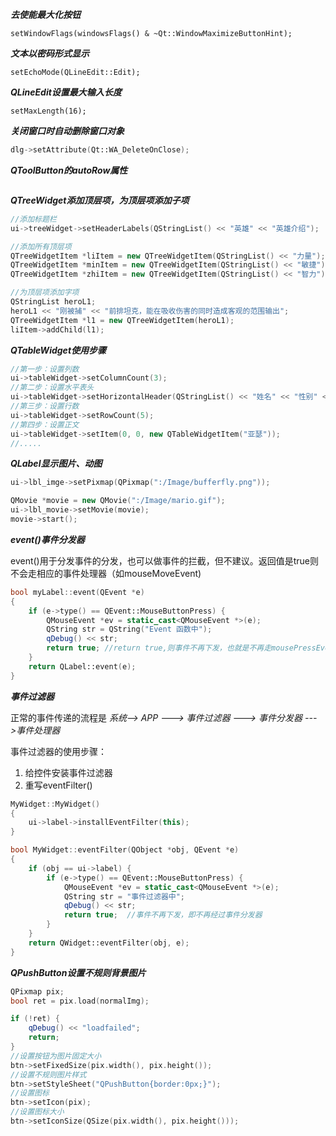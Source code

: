 ***去使能最大化按钮***

```
setWindowFlags(windowsFlags() & ~Qt::WindowMaximizeButtonHint);
```



***文本以密码形式显示***

```
setEchoMode(QLineEdit::Edit);
```



***QLineEdit设置最大输入长度***

```
setMaxLength(16);
```



***关闭窗口时自动删除窗口对象***

```c++
dlg->setAttribute(Qt::WA_DeleteOnClose);
```



***QToolButton的autoRow属性***

```c++

```



***QTreeWidget添加顶层项，为顶层项添加子项***

```c++
//添加标题栏
ui->treeWidget->setHeaderLabels(QStringList() << "英雄" << "英雄介绍");

//添加所有顶层项
QTreeWidgetItem *liItem = new QTreeWidgetItem(QStringList() << "力量");
QTreeWidgetItem *minItem = new QTreeWidgetItem(QStringList() << "敏捷");
QTreeWidgetItem *zhiItem = new QTreeWidgetItem(QStringList() << "智力");

//为顶层项添加字项
QStringList heroL1;
heroL1 << "刚被捕" << "前排坦克，能在吸收伤害的同时造成客观的范围输出";
QTreeWidgetItem *l1 = new QTreeWidgetItem(heroL1);
liItem->addChild(l1);
```



***QTableWidget使用步骤***

```c++
//第一步：设置列数
ui->tableWidget->setColumnCount(3);
//第二步：设置水平表头
ui->tableWidget->setHorizontalHeader(QStringList() << "姓名" << "性别" << "年龄");
//第三步：设置行数
ui->tableWidget->setRowCount(5);
//第四步：设置正文
ui->tableWidget->setItem(0, 0, new QTableWidgetItem("亚瑟"));
//.....
```



***QLabel显示图片、动图***

```c++
ui->lbl_imge->setPixmap(QPixmap(":/Image/bufferfly.png"));

QMovie *movie = new QMovie(":/Image/mario.gif");
ui->lbl_movie->setMovie(movie);
movie->start();
```



***event()事件分发器***

event()用于分发事件的分发，也可以做事件的拦截，但不建议。返回值是true则不会走相应的事件处理器（如mouseMoveEvent)

```c++
bool myLabel::event(QEvent *e)
{
    if (e->type() == QEvent::MouseButtonPress) {
        QMouseEvent *ev = static_cast<QMouseEvent *>(e);
        QString str = QString("Event 函数中");
        qDebug() << str;
        return true; //return true,则事件不再下发，也就是不再走mousePressEvent()了
    }
    return QLabel::event(e);
}
```



***事件过滤器***

正常的事件传递的流程是 *系统--> APP --->  事件过滤器 ---> 事件分发器 --->事件处理器*

事件过滤器的使用步骤：

1. 给控件安装事件过滤器
2. 重写eventFilter()

```c++
MyWidget::MyWidget()
{
    ui->label->installEventFilter(this);
}

bool MyWidget::eventFilter(QObject *obj, QEvent *e)
{
    if (obj == ui->label) {
        if (e->type() == QEvent::MouseButtonPress) {
            QMouseEvent *ev = static_cast<QMouseEvent *>(e);
            QString str = "事件过滤器中";
            qDebug() << str;
            return true;  //事件不再下发，即不再经过事件分发器
        }
    }
    return QWidget::eventFilter(obj, e);
}
```



***QPushButton设置不规则背景图片***

```c++
QPixmap pix;
bool ret = pix.load(normalImg);

if (!ret) {
    qDebug() << "loadfailed";
    return;
}
//设置按钮为图片固定大小
btn->setFixedSize(pix.width(), pix.height());
//设置不规则图片样式
btn->setStyleSheet("QPushButton{border:0px;}");
//设置图标
btn->setIcon(pix);
//设置图标大小
btn->setIconSize(QSize(pix.width(), pix.height()));
```


